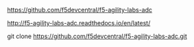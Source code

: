 

https://github.com/f5devcentral/f5-agility-labs-adc

http://f5-agility-labs-adc.readthedocs.io/en/latest/

git clone https://github.com/f5devcentral/f5-agility-labs-adc.git

